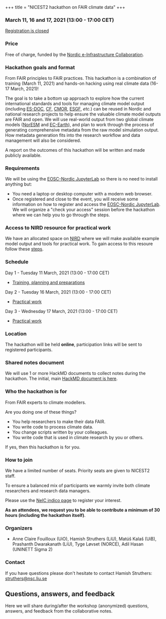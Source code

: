 +++
title = "NICEST2 hackathon on FAIR climate data"
+++


### March 11, 16 and 17, 2021 (13:00 - 17:00 CET)

<a class="btn btn-danger disabled" href="https://indico.neic.no/event/177" data-mode="1" target="_blank">Registration is closed</a>

### Price

Free of charge, funded by the [Nordic e-Infrastructure
Collaboration](https://neic.no/).


### Hackathon goals and format

From FAIR principles to FAIR practices. This hackathon is a combination of training (March 11, 2021) and 
hands-on hacking using real climate data (16-17 March, 2021)!

The goal is to take a bottom up approach to explore how the current
international standards and tools for managing climate model output (including 
[ES-DOC](https://www.earthsystemcog.org/projects/es-doc-models/), [CF](https://cfconventions.org/),
[CMOR](https://cmor.llnl.gov/), [ESGF](https://esgf.llnl.gov/), _etc._) can
be reused in Nordic and national research projects to help ensure the valuable climate model
outputs are FAIR and open. We will use real-world output from two global climate models 
([NorESM](https://www.noresm.org/) and [EC-Earth](http://www.ec-earth.org/)), and plan to work through 
the process of generating comprehensive metadata from the raw model simulation output. 
How metadata generation fits into the research workflow and data management will also be considered.

A report on the outcomes of this hackathon will be written and made publicly available.

### Requirements

We will be using the [EOSC-Nordic JupyterLab](https://eosc-nordic.uiogeo-apps.sigma2.no/hub/login) so there is no need to install anything but:
- You need a laptop or desktop computer with a modern web browser.
- Once registered and close to the event, you will receive some information on how to register and access the [EOSC-Nordic JupyterLab](https://eosc-nordic.uiogeo-apps.sigma2.no/hub/login). We will organize a "check your access" session before the hackathon where we can help you to go through the steps.

### Access to NIRD resource for practical work

We have an allocated space on [NIRD](https://documentation.sigma2.no/files_storage/nird.html) where we will make available example model output and tools for practical work. To gain access to this resoure follow these [steps](@/nird-access.md).

### Schedule

Day 1 - Tuesday 11 March, 2021 (13:00 - 17:00 CET)
- [Training, planning and preparations](@/day1-agenda.md)

Day 2 - Tuesday 16 March, 2021 (13:00 - 17:00 CET)
- [Practical work](@/day2-agenda.md)

Day 3 - Wednesday 17 March, 2021 (13:00 - 17:00 CET)
- [Practical work](@/day3-agenda.md)


### Location

The hackathon will be held **online**, participation links will be sent to
registered participants.


### Shared notes document

We will use 1 or more HackMD documents to collect notes during the hackathon. The initial, main [HackMD document is here](https://hackmd.io/YzxHctGbSDmLdmaR01yQAQ).

### Who the hackathon is for

From FAIR experts to climate modellers.

Are you doing one of these things?
- You help researchers to make their data FAIR.
- You write code to process climate data.
- You change scripts written by your colleagues.
- You write code that is used in climate research by you or others.

If yes, then this hackathon is for you.

### How to join

We have a limited number of seats. Priority seats are given to NICEST2 staff.

To ensure a balanced mix of participants we warmly invite both climate researchers and research data managers.

 Please use the [NeIC indico page](https://indico.neic.no/event/177/overview) to register your interest.

**As an attendees, we request you to be able to contribute a minimum of 30 hours (including the hackathon itself)**.

### Organizers

- Anne Claire Fouilloux (UiO), Hamish Struthers (LiU), Matúš Kalaš (UiB),
Prashanth Dwarakanath (LiU), Tyge Løvset (NORCE), Adil Hasan (UNINETT Sigma 2)


### Contact

If you have questions please don't hesitate to contact Hamish Struthers:
struthers@nsc.liu.se

## Questions, answers, and feedback

Here we will share during/after the workshop (anonymized)
questions, answers, and feedback from the collaborative notes.

<!--* [Day 1 questions and notes]({{ site.baseurl }}/hackmd-day1/)-->
<!--* [Day 2 questions and notes]({{ site.baseurl }}/hackmd-day2/)-->
<!--* [Day 3 questions and notes]({{ site.baseurl }}/hackmd-day3/)-->
<!--* [Day 4 questions and notes]({{ site.baseurl }}/hackmd-day4/)-->
<!--* [Day 5 questions and notes]({{ site.baseurl }}/hackmd-day5/)-->
<!--* [Day 6 questions and notes]({{ site.baseurl }}/hackmd-day6/)-->

